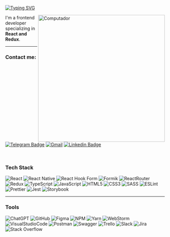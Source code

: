 <a target="_blank" href="https://t.me/SergeyZaikouski"><img src="https://readme-typing-svg.demolab.com?font=Arial&weight=900&size=35&duration=4000&pause=500&color=2F81F7&background=FF000000&left=true&vCenter=true&width=635&height=70&lines=Hi+there+%F0%9F%91%8B%2C+i'm+Siarhei+Zaikouski" alt="Typing SVG" /></a>

<img src="https://media.giphy.com/media/qgQUggAC3Pfv687qPC/giphy.gif" min-width="300px" max-width="300px" width="400px" align="right" alt="Computador">
 <p align='left'> I'm a frontend developer specializing in <strong>React and Redux</strong>.<br>
  
  <hr/>
  
<h3>Contact me:</h3>
  
[![Telegram Badge](https://img.shields.io/badge/Telegram-2CA5E0?style=for-the-badge&logo=telegram&logoColor=white)](https://t.me/SergeyZaikouski)
[![Gmail](https://img.shields.io/badge/Gmail-D14836?style=for-the-badge&logo=gmail&logoColor=white)](mailto:zaikouski.sergey@gmail.com)
[![Linkedin Badge](https://img.shields.io/badge/linkedin-%230077B5.svg?style=for-the-badge&logo=linkedin&logoColor=white)](https://www.linkedin.com/in/siarhei-zaikouski-a500a0245/)


<br>

### Tech Stack
![React](https://img.shields.io/badge/React-20232A?style=for-the-badge&logo=react&logoColor=61DAFB) 
![React Native](https://img.shields.io/badge/react_native-%2320232a.svg?style=for-the-badge&logo=react&logoColor=%2361DAFB) 
![React Hook Form](https://img.shields.io/badge/React%20Hook%20Form-%23EC5990.svg?style=for-the-badge&logo=reacthookform&logoColor=white)
![Formik](https://img.shields.io/badge/Formik-172B4D?style=for-the-badge&logo=Formik&logoColor=white) 
![ReactRouter](https://img.shields.io/badge/React_Router-CA4245?style=for-the-badge&logo=react-router&logoColor=white) 
![Redux](https://img.shields.io/badge/Redux-593D88?style=for-the-badge&logo=redux&logoColor=white) 
![TypeScript](https://img.shields.io/badge/TypeScript-007ACC?style=for-the-badge&logo=typescript&logoColor=white) 
![JavaScript](https://img.shields.io/badge/JavaScript-F7DF1E?style=for-the-badge&logo=JavaScript&logoColor=black) 
![HTML5](https://img.shields.io/badge/HTML5-E34F26?style=for-the-badge&logo=html5&logoColor=white) 
![CSS3](https://img.shields.io/badge/CSS3-1572B6?style=for-the-badge&logo=css3&logoColor=white) 
![SASS](https://img.shields.io/badge/Sass-CC6699?style=for-the-badge&logo=sass&logoColor=white) 
![ESLint](https://img.shields.io/badge/ESLint-4B3263?style=for-the-badge&logo=eslint&logoColor=white) 
![Prettier](https://img.shields.io/badge/prettier-1A2C34?style=for-the-badge&logo=prettier&logoColor=F7BA3E)
![Jest](https://img.shields.io/badge/-jest-%23C21325?style=for-the-badge&logo=jest&logoColor=white)
![Storybook](https://img.shields.io/badge/-Storybook-FF4785?style=for-the-badge&logo=storybook&logoColor=white)

<hr>

### Tools
![ChatGPT](https://img.shields.io/badge/chatGPT-74aa9c?style=for-the-badge&logo=openai&logoColor=white)
![GitHub](https://img.shields.io/badge/github-%23121011.svg?style=for-the-badge&logo=github&logoColor=white)
![Figma](https://img.shields.io/badge/Figma-F24E1E?style=for-the-badge&logo=figma&logoColor=white)
![NPM](https://img.shields.io/badge/NPM-%23CB3837.svg?style=for-the-badge&logo=npm&logoColor=white)
![Yarn](https://img.shields.io/badge/yarn-%232C8EBB.svg?style=for-the-badge&logo=yarn&logoColor=white)
![WebStorm](https://img.shields.io/badge/webstorm-143?style=for-the-badge&logo=webstorm&logoColor=blue&color=black)
![VisualStudioCode](https://img.shields.io/badge/VS_Code-0078D4?style=for-the-badge&logo=visual%20studio%20code&logoColor=white)
![Postman](https://img.shields.io/badge/Postman-FF6C37?style=for-the-badge&logo=postman&logoColor=white)
![Swagger](https://img.shields.io/badge/-Swagger-%23Clojure?style=for-the-badge&logo=swagger&logoColor=white)
![Trello](https://img.shields.io/badge/Trello-%23026AA7.svg?style=for-the-badge&logo=Trello&logoColor=white)
![Slack](https://img.shields.io/badge/Slack-4A154B?style=for-the-badge&logo=slack&logoColor=white)
![Jira](https://img.shields.io/badge/jira-%230A0FFF.svg?style=for-the-badge&logo=jira&logoColor=white)
![Stack Overflow](https://img.shields.io/badge/-Stackoverflow-FE7A16?style=for-the-badge&logo=stack-overflow&logoColor=white)
